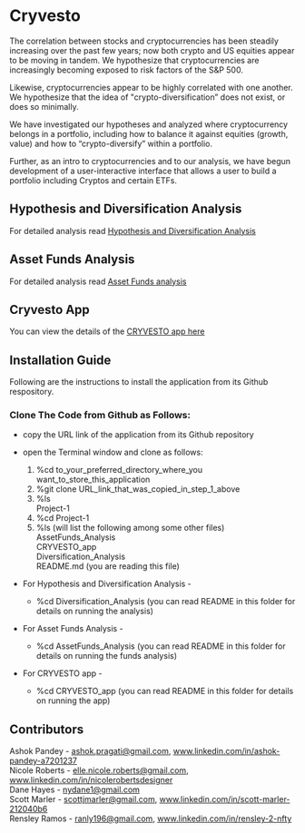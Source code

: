 # Cryvesto

The correlation between stocks and cryptocurrencies has been steadily increasing over the past few years; now both crypto and US equities appear to be moving in tandem. We hypothesize that cryptocurrencies are increasingly becoming exposed to risk factors of the S&P 500. 

Likewise, cryptocurrencies appear to be highly correlated with one another. We hypothesize that the idea of "crypto-diversification” does not exist, or does so minimally.

We have investigated our hypotheses and analyzed where cryptocurrency belongs in a portfolio, including how to balance it against equities (growth, value) and how to “crypto-diversify” within a portfolio. 

Further, as an intro to cryptocurrencies and to our analysis, we have begun development of a user-interactive interface that allows a user to build a portfolio including Cryptos and certain ETFs. 

## Hypothesis and Diversification Analysis

For detailed analysis read [Hypothesis and Diversification Analysis](./Diversification_Analysis/README.md)

## Asset Funds Analysis

For detailed analysis read [Asset Funds analysis](./AssetFunds_Analysis/README.md)

## Cryvesto App

You can view the details of the [CRYVESTO app here](./CRYVESTO_app/README.md)

## Installation Guide
Following are the instructions to install the application from its Github respository.  

### Clone The Code from Github as Follows:
* copy the URL link of the application from its Github repository     
* open the Terminal window and clone as follows:

    1. %cd to_your_preferred_directory_where_you want_to_store_this_application  
    2. %git clone URL_link_that_was_copied_in_step_1_above   
    3. %ls       
      Project-1   
    4. %cd Project-1
    5. %ls   (will list the following among some other files)  
      AssetFunds_Analysis  
      CRYVESTO_app  
      Diversification_Analysis   
      README.md (you are reading this file)
        
      
* For Hypothesis and Diversification Analysis -   
    - %cd Diversification_Analysis (you can read README in this folder for details on running the analysis)  
* For Asset Funds Analysis -  
    - %cd AssetFunds_Analysis (you can read README in this folder for details on running the funds analysis)  
* For CRYVESTO app -  
    - %cd CRYVESTO_app (you can read README in this folder for details on running the app)  

## Contributors
Ashok Pandey - ashok.pragati@gmail.com, www.linkedin.com/in/ashok-pandey-a7201237  
Nicole Roberts - elle.nicole.roberts@gmail.com, www.linkedin.com/in/nicolerobertsdesigner  
Dane Hayes - nydane1@gmail.com  
Scott Marler - scottjmarler@gmail.com, www.linkedin.com/in/scott-marler-212040b6  
Rensley Ramos - ranly196@gmail.com, www.linkedin.com/in/rensley-2-nfty
